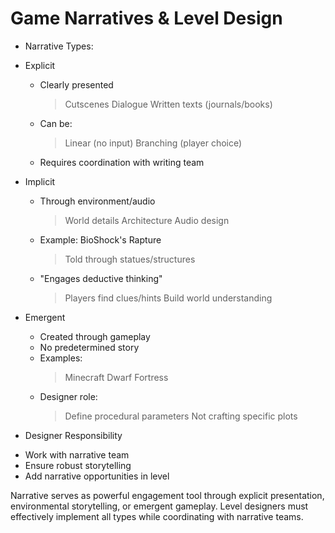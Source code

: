 # Game Narratives & Level Design

* Narrative Types:
 * Explicit
   - Clearly presented
     > Cutscenes
     > Dialogue
     > Written texts (journals/books)
   - Can be:
     > Linear (no input)
     > Branching (player choice)
   - Requires coordination with writing team

 * Implicit
   - Through environment/audio
     > World details
     > Architecture
     > Audio design
   - Example: BioShock's Rapture
     > Told through statues/structures
   - "Engages deductive thinking"
     > Players find clues/hints
     > Build world understanding

 * Emergent
   - Created through gameplay
   - No predetermined story
   - Examples:
     > Minecraft
     > Dwarf Fortress
   - Designer role:
     > Define procedural parameters
     > Not crafting specific plots

* Designer Responsibility
 - Work with narrative team
 - Ensure robust storytelling
 - Add narrative opportunities in level

Narrative serves as powerful engagement tool through explicit presentation, environmental storytelling, or emergent gameplay. Level designers must effectively implement all types while coordinating with narrative teams.